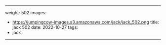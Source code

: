 
---
weight: 502
images:
- https://jumpingcow-images.s3.amazonaws.com/jack/jack_502.png
title: jack 502
date: 2022-10-27
tags:
- jack
---
